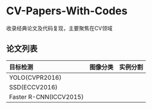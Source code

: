 # CV-Papers-With-Codes
收录经典论文及代码复现，主要聚焦在CV领域

## 论文列表

| 目标检测 | 图像分类 | 实例分割 |
| :---   | :---:   |    ---: |
| YOLO(CVPR2016)   |         |         |
| SSD(ECCV2016)    |         |         |
| Faster R-CNN(ICCV2015) |     |      |
